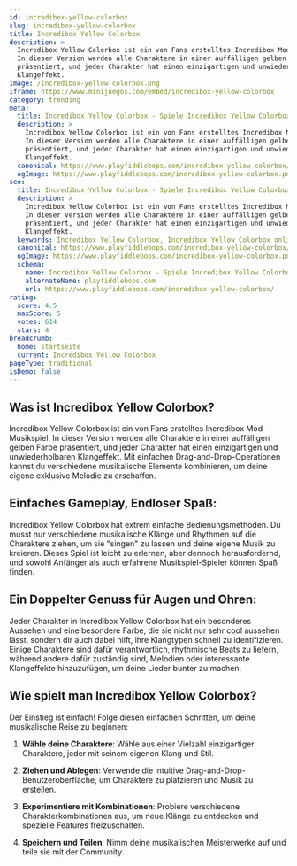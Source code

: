 ```yaml
---
id: incredibox-yellow-colorbox
slug: incredibox-yellow-colorbox
title: Incredibox Yellow Colorbox
description: >
  Incredibox Yellow Colorbox ist ein von Fans erstelltes Incredibox Mod-Musikspiel.
  In dieser Version werden alle Charaktere in einer auffälligen gelben Farbe
  präsentiert, und jeder Charakter hat einen einzigartigen und unwiederholbaren
  Klangeffekt.
image: /incredibox-yellow-colorbox.png
iframe: https://www.minijuegos.com/embed/incredibox-yellow-colorbox
category: trending
meta:
  title: Incredibox Yellow Colorbox - Spiele Incredibox Yellow Colorbox Online
  description: >
    Incredibox Yellow Colorbox ist ein von Fans erstelltes Incredibox Mod-Musikspiel.
    In dieser Version werden alle Charaktere in einer auffälligen gelben Farbe
    präsentiert, und jeder Charakter hat einen einzigartigen und unwiederholbaren
    Klangeffekt.
  canonical: https://www.playfiddlebops.com/incredibox-yellow-colorbox/
  ogImage: https://www.playfiddlebops.com/incredibox-yellow-colorbox.png
seo:
  title: Incredibox Yellow Colorbox - Spiele Incredibox Yellow Colorbox Online
  description: >
    Incredibox Yellow Colorbox ist ein von Fans erstelltes Incredibox Mod-Musikspiel.
    In dieser Version werden alle Charaktere in einer auffälligen gelben Farbe
    präsentiert, und jeder Charakter hat einen einzigartigen und unwiederholbaren
    Klangeffekt.
  keywords: Incredibox Yellow Colorbox, Incredibox Yellow Colorbox online
  canonical: https://www.playfiddlebops.com/incredibox-yellow-colorbox/
  ogImage: https://www.playfiddlebops.com/incredibox-yellow-colorbox.png
  schema:
    name: Incredibox Yellow Colorbox - Spiele Incredibox Yellow Colorbox Online
    alternateName: playfiddlebops.com
    url: https://www.playfiddlebops.com/incredibox-yellow-colorbox/
rating:
  score: 4.5
  maxScore: 5
  votes: 614
  stars: 4
breadcrumb:
  home: startseite
  current: Incredibox Yellow Colorbox
pageType: traditional
isDemo: false
---
```


## Was ist Incredibox Yellow Colorbox?

Incredibox Yellow Colorbox ist ein von Fans erstelltes Incredibox Mod-Musikspiel. In dieser Version werden alle Charaktere in einer auffälligen gelben Farbe präsentiert, und jeder Charakter hat einen einzigartigen und unwiederholbaren Klangeffekt. Mit einfachen Drag-and-Drop-Operationen kannst du verschiedene musikalische Elemente kombinieren, um deine eigene exklusive Melodie zu erschaffen.

## Einfaches Gameplay, Endloser Spaß:

Incredibox Yellow Colorbox hat extrem einfache Bedienungsmethoden. Du musst nur verschiedene musikalische Klänge und Rhythmen auf die Charaktere ziehen, um sie "singen" zu lassen und deine eigene Musik zu kreieren. Dieses Spiel ist leicht zu erlernen, aber dennoch herausfordernd, und sowohl Anfänger als auch erfahrene Musikspiel-Spieler können Spaß finden.

## Ein Doppelter Genuss für Augen und Ohren:

Jeder Charakter in Incredibox Yellow Colorbox hat ein besonderes Aussehen und eine besondere Farbe, die sie nicht nur sehr cool aussehen lässt, sondern dir auch dabei hilft, ihre Klangtypen schnell zu identifizieren. Einige Charaktere sind dafür verantwortlich, rhythmische Beats zu liefern, während andere dafür zuständig sind, Melodien oder interessante Klangeffekte hinzuzufügen, um deine Lieder bunter zu machen.

## Wie spielt man Incredibox Yellow Colorbox?

Der Einstieg ist einfach! Folge diesen einfachen Schritten, um deine musikalische Reise zu beginnen:

1. **Wähle deine Charaktere**: Wähle aus einer Vielzahl einzigartiger Charaktere, jeder mit seinem eigenen Klang und Stil.

1. **Ziehen und Ablegen**: Verwende die intuitive Drag-and-Drop-Benutzeroberfläche, um Charaktere zu platzieren und Musik zu erstellen.

1. **Experimentiere mit Kombinationen**: Probiere verschiedene Charakterkombinationen aus, um neue Klänge zu entdecken und spezielle Features freizuschalten.

1. **Speichern und Teilen**: Nimm deine musikalischen Meisterwerke auf und teile sie mit der Community.